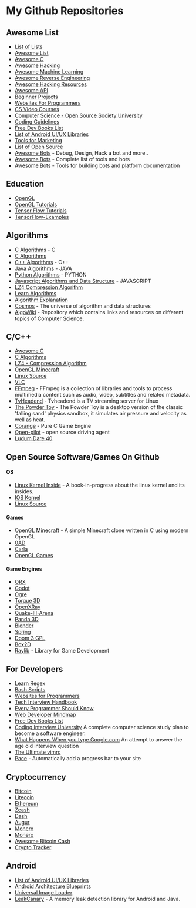 # My Github Repositories

## Awesome List

- [List of Lists](https://github.com/jnv/lists)
- [Awesome List](https://github.com/sindresorhus/awesome)
- [Awesome C](https://github.com/uhub/awesome-c)
- [Awesome Hacking](https://github.com/Hack-with-Github/Awesome-Hacking)
- [Awesome Machine Learning](https://github.com/josephmisiti/awesome-machine-learning)
- [Awesome Reverse Engineering](https://github.com/fdivrp/awesome-reversing)
- [Awesome Hacking Resources](https://github.com/vitalysim/Awesome-Hacking-Resources)
- [Awesome API](https://github.com/abhishekbanthia/Public-APIs)
- [Beginner Projects](https://github.com/MunGell/awesome-for-beginners)
- [Websites For Programmers](https://github.com/sdmg15/Best-websites-a-programmer-should-visit)
- [CS Video Courses](https://github.com/Developer-Y/cs-video-courses)
- [Computer Science - Open Source Society University](https://github.com/ossu/computer-science)
- [Coding Guidelines](https://github.com/Kristories/awesome-guidelines)
- [Free Dev Books List](https://github.com/EbookFoundation/free-programming-books)
- [List of Android UI/UX Libraries](https://github.com/wasabeef/awesome-android-ui)
- [Tools for Marketing](https://github.com/LisaDziuba/Marketing-for-Engineers)
- [List of Open Source](https://github.com/amarpreetb/List-of-Open-Source)
- [Awesome Bots](https://github.com/abdelhai/awesome-bots) - Debug, Design, Hack a bot and more..
- [Awesome Bots](https://github.com/BotCube/awesome-bots) - Complete list of tools and bots
- [Awesome Bots](https://github.com/hackerkid/bots) - Tools for building bots and platform documentation

## Education
- [OpenGL](https://github.com/McNopper/OpenGL)
- [OpenGL Tutorials](https://github.com/capnramses/antons_opengl_tutorials_book)
- [Tensor Flow Tutorials](https://github.com/astorfi/TensorFlow-World)
- [TensorFlow-Examples](https://github.com/aymericdamien/TensorFlow-Examples)

## Algorithms 
- [C Algorithms](https://github.com/fragglet/c-algorithms) - C
- [C Algorithms](https://github.com/TheAlgorithms/C)
- [C++ Algorithms](https://github.com/TheAlgorithms/C-Plus-Plus) - C++
- [Java Algorithms](https://github.com/TheAlgorithms/Java) - JAVA
- [Python Algorithms](https://github.com/TheAlgorithms/Python) - PYTHON
- [Javascript Algorithms and Data Structure](https://github.com/TheAlgorithms/Javascript) - JAVASCRIPT
- [LZ4 Compression Algorithm](https://github.com/lz4/lz4)
- [Learn Algorithms](https://github.com/stacygohyunsi/algorithms-primer)
- [Algorithm Explanation](https://github.com/TheAlgorithms/Algorithms-Explainations)
- [Cosmos](https://github.com/OpenGenus/cosmos/tree/master/code) - The universe of algorithm and data structures
- [AlgoWiki](https://github.com/vicky002/AlgoWiki) - Repository which contains links and resources on different topics of Computer Science.

## C/C++
- [Awesome C](https://github.com/uhub/awesome-c)
- [C Algorithms](https://github.com/fragglet/c-algorithms)
- [LZ4 - Compression Algorithm](https://github.com/lz4/lz4)
- [OpenGL Minecraft](https://github.com/fogleman/Craft)
- [Linux Source](https://github.com/torvalds/linux)
- [VLC](https://github.com/videolan/vlc)
- [FFmpeg](https://github.com/FFmpeg/FFmpeg) - FFmpeg is a collection of libraries and tools to process multimedia content such as audio, video, subtitles and related metadata.
- [TvHeadend](https://github.com/tvheadend/tvheadend) - Tvheadend is a TV streaming server for Linux
- [The Powder Toy](https://github.com/ThePowderToy/The-Powder-Toy) - The Powder Toy is a desktop version of the classic 'falling sand' physics sandbox, it simulates air pressure and velocity as well as heat. 
- [Corange](https://github.com/orangeduck/Corange) - Pure C Game Engine 
- [Open-pilot](https://github.com/commaai/openpilot) - open source driving agent
- [Ludum Dare 40](https://github.com/Gaspard--/Ultra-Ninja-VS-Falling-Zombies-II)


## Open Source Software/Games On Github

#### OS
- [Linux Kernel Inside](https://github.com/0xAX/linux-insides) - A book-in-progress about the linux kernel and its insides.
- [IOS Kernel](https://github.com/apple/darwin-xnu)
- [Linux Source](https://github.com/torvalds/linux)

#### Games
- [OpenGL Minecraft](https://github.com/fogleman/Craft) - A simple Minecraft clone written in C using modern OpenGL
- [0AD](https://github.com/0ad/0ad)
- [Carla](https://github.com/carla-simulator/carla)
- [OpenGL Games](https://github.com/asgarth/opengl)

#### Game Engines
- [ORX](https://github.com/orx/orx)
- [Godot](https://github.com/godotengine/godot)
- [Ogre](https://github.com/OGRECave/ogre)
- [Torque 3D](https://github.com/GarageGames/Torque3D)
- [OpenXRay](https://github.com/OpenXRay/xray-16)
- [Quake-III-Arena](https://github.com/id-Software/Quake-III-Arena)
- [Panda 3D](https://github.com/panda3d/panda3d)
- [Blender](https://github.com/dfelinto/blender)
- [Spring](https://github.com/spring/spring)
- [Doom 3 GPL](https://github.com/TTimo/doom3.gpl)
- [Box2D](https://github.com/erincatto/Box2D)
- [Raylib](https://github.com/raysan5/raylib) - Library for Game Development


## For Developers 
- [Learn Regex](https://github.com/zeeshanu/learn-regex)
- [Bash Scripts](https://github.com/alexanderepstein/Bash-Snippets)
- [Websites for Programmers](https://github.com/sdmg15/Best-websites-a-programmer-should-visit)
- [Tech Interview Handbook](https://github.com/yangshun/tech-interview-handbook)
- [Every Programmer Should Know](https://github.com/mr-mig/every-programmer-should-know)
- [Web Developer Mindmap](https://github.com/kamranahmedse/developer-roadmap)
- [Free Dev Books List](https://github.com/EbookFoundation/free-programming-books)
- [Coding Interview University](https://github.com/jwasham/coding-interview-university) A complete computer science study plan to become a software engineer.
- [What Happens When you type Google.com](https://github.com/alex/what-happens-when) An attempt to answer the age old interview question
- [The Ultimate vimrc](https://github.com/amix/vimrc)
- [Pace](https://github.com/HubSpot/pace) - Automatically add a progress bar to your site

## Cryptocurrency  
- [Bitcoin](https://github.com/bitcoin/bitcoin)
- [Litecoin](https://github.com/litecoin-project/litecoin)
- [Ethereum](https://github.com/ethereum/cpp-ethereum)
- [Zcash](https://github.com/zcash/zcash)
- [Dash](https://github.com/dashpay/dash)
- [Augur](https://github.com/AugurProject)
- [Monero](https://github.com/monero-project/monero)
- [Monero](https://github.com/monero-project/monero)
- [Awesome Bitcoin Cash](https://github.com/dsmurrell/awesome-bitcoin-cash)
- [Crypto Tracker](https://github.com/EthVentures/CryptoTracker)

## Android
- [List of Android UI/UX Libraries](https://github.com/wasabeef/awesome-android-ui)
- [Android Architecture Blueprints](https://github.com/googlesamples/android-architecture)
- [Universal Image Loader](https://github.com/nostra13/Android-Universal-Image-Loader)
- [LeakCanary](https://github.com/square/leakcanary) - A memory leak detection library for Android and Java.
